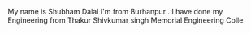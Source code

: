 My name is Shubham Dalal I'm from Burhanpur . I have done my Engineering from Thakur Shivkumar singh Memorial Engineering Colle

